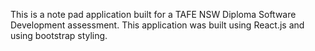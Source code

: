 This is a note pad application built for a TAFE NSW Diploma Software Development assessment.
This application was built using React.js and using bootstrap styling.